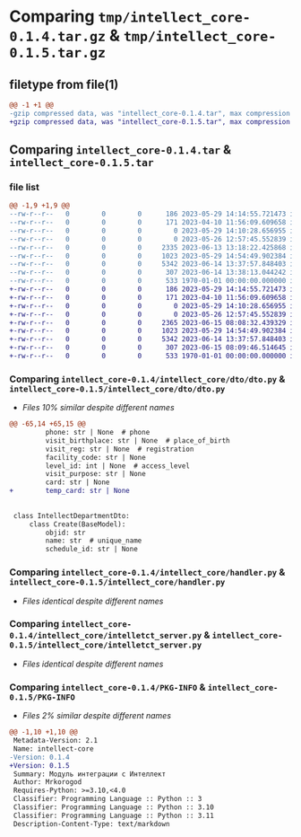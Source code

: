 # Comparing `tmp/intellect_core-0.1.4.tar.gz` & `tmp/intellect_core-0.1.5.tar.gz`

## filetype from file(1)

```diff
@@ -1 +1 @@
-gzip compressed data, was "intellect_core-0.1.4.tar", max compression
+gzip compressed data, was "intellect_core-0.1.5.tar", max compression
```

## Comparing `intellect_core-0.1.4.tar` & `intellect_core-0.1.5.tar`

### file list

```diff
@@ -1,9 +1,9 @@
--rw-r--r--   0        0        0      186 2023-05-29 14:14:55.721473 intellect_core-0.1.4/LICENSE
--rw-r--r--   0        0        0      171 2023-04-10 11:56:09.609658 intellect_core-0.1.4/README.md
--rw-r--r--   0        0        0        0 2023-05-29 14:10:28.656955 intellect_core-0.1.4/intellect_core/__init__.py
--rw-r--r--   0        0        0        0 2023-05-26 12:57:45.552839 intellect_core-0.1.4/intellect_core/dto/__init__.py
--rw-r--r--   0        0        0     2335 2023-06-13 13:18:22.425868 intellect_core-0.1.4/intellect_core/dto/dto.py
--rw-r--r--   0        0        0     1023 2023-05-29 14:54:49.902384 intellect_core-0.1.4/intellect_core/handler.py
--rw-r--r--   0        0        0     5342 2023-06-14 13:37:57.848403 intellect_core-0.1.4/intellect_core/intelletct_server.py
--rw-r--r--   0        0        0      307 2023-06-14 13:38:13.044242 intellect_core-0.1.4/pyproject.toml
--rw-r--r--   0        0        0      533 1970-01-01 00:00:00.000000 intellect_core-0.1.4/PKG-INFO
+-rw-r--r--   0        0        0      186 2023-05-29 14:14:55.721473 intellect_core-0.1.5/LICENSE
+-rw-r--r--   0        0        0      171 2023-04-10 11:56:09.609658 intellect_core-0.1.5/README.md
+-rw-r--r--   0        0        0        0 2023-05-29 14:10:28.656955 intellect_core-0.1.5/intellect_core/__init__.py
+-rw-r--r--   0        0        0        0 2023-05-26 12:57:45.552839 intellect_core-0.1.5/intellect_core/dto/__init__.py
+-rw-r--r--   0        0        0     2365 2023-06-15 08:08:32.439329 intellect_core-0.1.5/intellect_core/dto/dto.py
+-rw-r--r--   0        0        0     1023 2023-05-29 14:54:49.902384 intellect_core-0.1.5/intellect_core/handler.py
+-rw-r--r--   0        0        0     5342 2023-06-14 13:37:57.848403 intellect_core-0.1.5/intellect_core/intelletct_server.py
+-rw-r--r--   0        0        0      307 2023-06-15 08:09:46.514645 intellect_core-0.1.5/pyproject.toml
+-rw-r--r--   0        0        0      533 1970-01-01 00:00:00.000000 intellect_core-0.1.5/PKG-INFO
```

### Comparing `intellect_core-0.1.4/intellect_core/dto/dto.py` & `intellect_core-0.1.5/intellect_core/dto/dto.py`

 * *Files 10% similar despite different names*

```diff
@@ -65,14 +65,15 @@
         phone: str | None  # phone
         visit_birthplace: str | None  # place_of_birth
         visit_reg: str | None  # registration
         facility_code: str | None
         level_id: int | None  # access_level
         visit_purpose: str | None
         card: str | None
+        temp_card: str | None
 
 
 class IntellectDepartmentDto:
     class Create(BaseModel):
         objid: str
         name: str  # unique_name
         schedule_id: str | None
```

### Comparing `intellect_core-0.1.4/intellect_core/handler.py` & `intellect_core-0.1.5/intellect_core/handler.py`

 * *Files identical despite different names*

### Comparing `intellect_core-0.1.4/intellect_core/intelletct_server.py` & `intellect_core-0.1.5/intellect_core/intelletct_server.py`

 * *Files identical despite different names*

### Comparing `intellect_core-0.1.4/PKG-INFO` & `intellect_core-0.1.5/PKG-INFO`

 * *Files 2% similar despite different names*

```diff
@@ -1,10 +1,10 @@
 Metadata-Version: 2.1
 Name: intellect-core
-Version: 0.1.4
+Version: 0.1.5
 Summary: Модуль интеграции с Интеллект
 Author: Mrkorogod
 Requires-Python: >=3.10,<4.0
 Classifier: Programming Language :: Python :: 3
 Classifier: Programming Language :: Python :: 3.10
 Classifier: Programming Language :: Python :: 3.11
 Description-Content-Type: text/markdown
```

